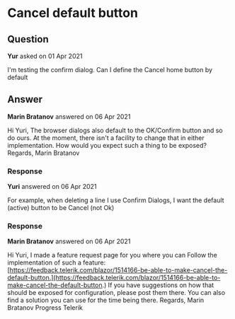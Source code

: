 # Cancel default button

## Question

**Yur** asked on 01 Apr 2021

I'm testing the confirm dialog. Can I define the Cancel home button by default

## Answer

**Marin Bratanov** answered on 06 Apr 2021

Hi Yuri, The browser dialogs also default to the OK/Confirm button and so do ours. At the moment, there isn't a facility to change that in either implementation. How would you expect such a thing to be exposed? Regards, Marin Bratanov

### Response

**Yuri** answered on 06 Apr 2021

For example, when deleting a line I use Confirm Dialogs, I want the default (active) button to be Cancel (not Ok)

### Response

**Marin Bratanov** answered on 06 Apr 2021

Hi Yuri, I made a feature request page for you where you can Follow the implementation of such a feature: [https://feedback.telerik.com/blazor/1514166-be-able-to-make-cancel-the-default-button.](https://feedback.telerik.com/blazor/1514166-be-able-to-make-cancel-the-default-button.) If you have suggestions on how that should be exposed for configuration, please post them there. You can also find a solution you can use for the time being there. Regards, Marin Bratanov Progress Telerik
